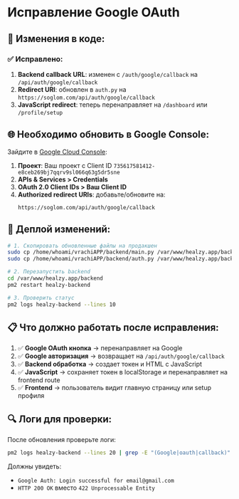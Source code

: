 # Исправление Google OAuth

## 🔧 Изменения в коде:

### ✅ **Исправлено:**
1. **Backend callback URL**: изменен с `/auth/google/callback` на `/api/auth/google/callback`
2. **Redirect URI**: обновлен в `auth.py` на `https://soglom.com/api/auth/google/callback`
3. **JavaScript redirect**: теперь перенаправляет на `/dashboard` или `/profile/setup`

## 🌐 **Необходимо обновить в Google Console:**

Зайдите в [Google Cloud Console](https://console.cloud.google.com/):

1. **Проект**: Ваш проект с Client ID `735617581412-e8ceb269bj7qqrv9sl066q63g5dr5sne`
2. **APIs & Services > Credentials**
3. **OAuth 2.0 Client IDs > Ваш Client ID**
4. **Authorized redirect URIs**: добавьте/обновите на:
   ```
   https://soglom.com/api/auth/google/callback
   ```

## 🚀 **Деплой изменений:**

```bash
# 1. Скопировать обновленные файлы на продакшен
sudo cp /home/whoami/vrachiAPP/backend/main.py /var/www/healzy.app/backend/
sudo cp /home/whoami/vrachiAPP/backend/auth.py /var/www/healzy.app/backend/

# 2. Перезапустить backend
cd /var/www/healzy.app/backend
pm2 restart healzy-backend

# 3. Проверить статус
pm2 logs healzy-backend --lines 10
```

## 📋 **Что должно работать после исправления:**

1. ✅ **Google OAuth кнопка** → перенаправляет на Google
2. ✅ **Google авторизация** → возвращает на `/api/auth/google/callback`
3. ✅ **Backend обработка** → создает токен и HTML с JavaScript
4. ✅ **JavaScript** → сохраняет токен в localStorage и перенаправляет на frontend route
5. ✅ **Frontend** → пользователь видит главную страницу или setup профиля

## 🔍 **Логи для проверки:**

После обновления проверьте логи:
```bash
pm2 logs healzy-backend --lines 20 | grep -E "(Google|oauth|callback)"
```

Должны увидеть:
- `Google Auth: Login successful for email@gmail.com`
- `HTTP 200 OK` вместо `422 Unprocessable Entity` 